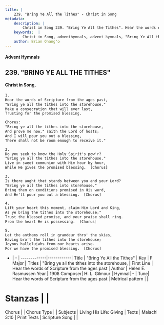 ```yaml
---
title: |
    239. "Bring Ye All the Tithes" - Christ in Song
metadata:
    description: |
        Christ in Song 239. "Bring Ye All the Tithes". Hear the words of Scripture from the ages past, "Bring ye all the tithes into the storehouse." Make a consecration that will ever last, Trusting for the promised blessing. Chorus: "Bring ye all the tithes into the storehouse, And prove me now," saith the Lord of hosts; And I will pour you out a blessing, There shall not be room enough to receive it."
    keywords:  |
        Christ in Song, adventhymnals, advent hymnals, "Bring Ye All the Tithes", Hear the words of Scripture from the ages past. "Bring ye all the tithes into the storehouse,
    author: Brian Onang'o
---
```


#### Advent Hymnals
## 239. "BRING YE ALL THE TITHES"
####  Christ in Song,

```txt
1.
Hear the words of Scripture from the ages past,
"Bring ye all the tithes into the storehouse."
Make a consecration that will ever last,
Trusting for the promised blessing.

Chorus:
"Bring ye all the tithes into the storehouse,
And prove me now," saith the Lord of hosts;
And I will pour you out a blessing,
There shall not be room enough to receive it."

2.
Do you seek to know the Holy Spirit's pow'r?
"Bring ye all the tithes into the storehouse."
Live in sweet communion with Him hour by hour,
While He gives the promised blessing.  [Chorus]

3.
Is there aught that stands between you and your Lord?
"Bring ye all the tithes into storehouse."
Bring them on conditions promised in His word,
And He'll pour you out a blessing.  [Chorus]

4.
Lift your heart this moment, claim Him Lord and King,
As ye bring the tithes into the storehouse;"
Trust the blessed promise, and your praise shall ring.
From the heart He is possessing.  [Chorus]

5.
Let the anthems roll in grandeur thro' the skies,
Having bro't the tithes into the storehouse;
Joyous hallelujahs from our hearts arise.
For we have the promised blessing.  [Chorus]


```

- |   -  |
-------------|------------|
Title | "Bring Ye All the Tithes" |
Key | F Major |
Titles | "Bring ye all the tithes into the storehouse, |
First Line | Hear the words of Scripture from the ages past |
Author | Helen E. Rasmussen
Year | 1908
Composer| H. L. Gilmour |
Hymnal|  - |
Tune| Hear the words of Scripture from the ages past |
Metrical pattern | |
# Stanzas |  |
Chorus |  |
Chorus Type |  |
Subjects | Living His Life: Giving |
Texts | Malachi 3:10 |
Print Texts | 
Scripture Song |  |
    
